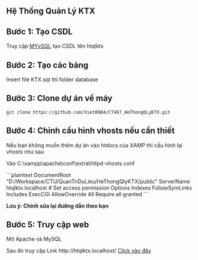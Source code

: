 ## Hệ Thống Quản Lý KTX

## Bước 1: Tạo CSDL
Truy cập <a href="http://localhost/phpmyadmin/">MYySQL</a> tạo CSDL tên htqlktx

## Bước 2: Tạo các bảng
<p>Insert file KTX.sql thì folder database</p>

## Bước 3: Clone dự án về máy
`git clone https://github.com/Viet0904/CT467_HeThongQLyKTX.git`

## Bước 4: Chỉnh cấu hình vhosts nếu cần thiết
<p>Nếu bạn không muốn thêm dự án vào htdocs của XAMP thì cấu hình lại vhosts như sau</p>
<p>Vào C:\xampp\apache\conf\extra\httpd-vhosts.conf</p>
```plaintext
<VirtualHost *:80>
    DocumentRoot "D:/Workspace/CTU/QuanTriDuLieu/HeThongQlyKTX/public"
    ServerName htqlktx.localhost
    # Set access permission
    <Directory "D:/Workspace/CTU/QuanTriDuLieu/HeThongQlyKTX">
        Options Indexes FollowSymLinks Includes ExecCGI
        AllowOverride All
        Require all granted
    </Directory>
</VirtualHost>
```
<p><b>Lưu ý: Chỉnh sửa lại đường dẫn theo bạn</b></p>

## Bước 5: Truy cập web
<p> Mở Apache và MySQL</p>
<p> Sau đó truy cập Link http://htqlktx.localhost/ <a href="http://htqlktx.localhost/">Click vào đây</a> </p>
